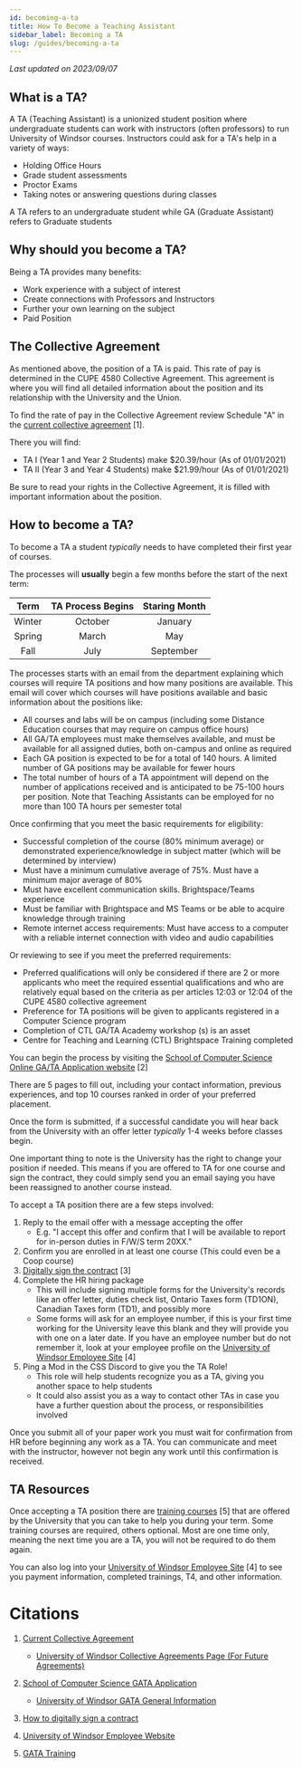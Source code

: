 ```yaml
---
id: becoming-a-ta
title: How To Become a Teaching Assistant
sidebar_label: Becoming a TA
slug: /guides/becoming-a-ta
---
```


_Last updated on 2023/09/07_

## What is a TA?

A TA (Teaching Assistant) is a unionized student position where undergraduate students can work with instructors (often professors) to run University of Windsor courses. Instructors could ask for a TA's help in a variety of ways:

- Holding Office Hours 
- Grade student assessments
- Proctor Exams
- Taking notes or answering questions during classes
    
A TA refers to an undergraduate student while GA (Graduate Assistant) refers to Graduate students

## Why should you become a TA?

Being a TA provides many benefits:

- Work experience with a subject of interest
- Create connections with Professors and Instructors
- Further your own learning on the subject
- Paid Position

## The Collective Agreement

As mentioned above, the position of a TA is paid. This rate of pay is determined in the CUPE 4580 Collective Agreement. This agreement is where you will find all detailed information about the position and its relationship with the University and the Union.

To find the rate of pay in the Collective Agreement review Schedule "A" in the [current collective agreement](https://www.uwindsor.ca/humanresources/sites/uwindsor.ca.humanresources/files/2019-2022_cupe_4580_collective_agreement.pdf) [1].

There you will find:
- TA I (Year 1 and Year 2 Students) make $20.39/hour (As of 01/01/2021)  
- TA II (Year 3 and Year 4 Students) make $21.99/hour (As of 01/01/2021)

Be sure to read your rights in the Collective Agreement, it is filled with important information about the position.
    
## How to become a TA?

To become a TA a student _typically_ needs to have completed their first year of courses. 

The processes will **usually** begin a few months before the start of the next term:

| Term   | TA Process Begins | Staring Month |
|:------:|:-----------------:|:-------------:|
| Winter | October           | January       |
| Spring | March             | May           |
| Fall   | July              | September     |

The processes starts with an email from the department explaining which courses will require TA positions and how many positions are available. This email will cover which courses will have positions available and basic information about the positions like:

- All courses and labs will be on campus (including some Distance Education courses that may require on campus office hours)
- All GA/TA employees must make themselves available, and must be available for all assigned duties, both on-campus and online as required
- Each GA position is expected to be for a total of 140 hours. A limited number of GA positions may be available for fewer hours
- The total number of hours of a TA appointment will depend on the number of applications received and is anticipated to be 75-100 hours per position.  Note that Teaching Assistants can be employed for no more than 100 TA hours per semester total


Once confirming that you meet the basic requirements for eligibility:

- Successful completion of the course (80% minimum average) or demonstrated experience/knowledge in subject matter (which will be determined by interview) 
- Must have a minimum cumulative average of 75%. Must have a minimum major average of 80%
- Must have excellent communication skills. Brightspace/Teams experience
- Must be familiar with Brightspace and MS Teams or be able to acquire knowledge through training 
- Remote internet access requirements: Must have access to a computer with a reliable internet connection with video and audio capabilities
    
Or reviewing to see if you meet the preferred requirements:

- Preferred qualifications will only be considered if there are 2 or more applicants who meet the required essential qualifications and who are relatively equal based on the criteria as per articles 12:03 or 12:04 of the CUPE 4580 collective agreement
- Preference for TA positions will be given to applicants registered in a Computer Science program
- Completion of CTL GA/TA Academy workshop (s) is an asset
- Centre for Teaching and Learning (CTL) Brightspace Training completed

You can begin the process by visiting the [School of Computer Science Online GA/TA Application website](https://forms.myweb.cs.uwindsor.ca/modules/form_builder/published/ta_ga_application.php) [2]

There are 5 pages to fill out, including your contact information, previous experiences, and top 10 courses ranked in order of your preferred placement.

Once the form is submitted, if a successful candidate you will hear back from the University with an offer letter _typically_ 1-4 weeks before classes begin.

One important thing to note is the University has the right to change your position if needed. This means if you are offered to TA for one course and sign the contract, they could simply send you an email saying you have been reassigned to another course instead.

To accept a TA position there are a few steps involved:

1. Reply to the email offer with a message accepting the offer
    * E.g. "I accept this offer and confirm that I will be available to report for in-person duties in F/W/S term 20XX."
2. Confirm you are enrolled in at least one course (This could even be a Coop course)
3. [Digitally sign the contract](https://www.uwindsor.ca/graduate-studies/1236/adding-digital-signature-pdf-fillable-form) [3]
4. Complete the HR hiring package
    * This will include signing multiple forms for the University's records like an offer letter, duties check list, Ontario Taxes form (TD1ON), Canadian Taxes form (TD1), and possibly more
    * Some forms will ask for an employee number, if this is your first time working for the University leave this blank and they will provide you with one on a later date. If you have an employee number but do not remember it, look at your employee profile on the [University of Windsor Employee Site](https://myuwinfo.uwindsor.ca/default) [4]
5. Ping a Mod in the CSS Discord to give you the TA Role! 
    * This role will help students recognize you as a TA, giving you another space to help students
    * It could also assist you as a way to contact other TAs in case you have a further question about the process, or responsibilities involved

Once you submit all of your paper work you must wait for confirmation from HR before beginning any work as a TA. You can communicate and meet with the instructor, however not begin any work until this confirmation is received. 

## TA Resources

Once accepting a TA position there are [training courses](https://ctl2.uwindsor.ca/workshops/) [5] that are offered by the University that you can take to help you during your term. Some training courses are required, others optional. Most are one time only, meaning the next time you are a TA, you will not be required to do them again.

You can also log into your [University of Windsor Employee Site](https://myuwinfo.uwindsor.ca/default) [4] to see you payment information, completed trainings, T4, and other information.

# Citations

1. [Current Collective Agreement](https://www.uwindsor.ca/humanresources/sites/uwindsor.ca.humanresources/files/2019-2022_cupe_4580_collective_agreement.pdf)

    * [University of Windsor Collective Agreements Page (For Future Agreements)](https://www.uwindsor.ca/humanresources/526/collective-agreements)

2. [School of Computer Science GATA Application](https://forms.myweb.cs.uwindsor.ca/modules/form_builder/published/ta_ga_application.php)

    * [University of Windsor GATA General Information](https://www.uwindsor.ca/faculty/recruitment/341/graduate-assistants-teaching-assistants)

3. [How to digitally sign a contract](https://www.uwindsor.ca/graduate-studies/1236/adding-digital-signature-pdf-fillable-form)

4. [University of Windsor Employee Website](https://myuwinfo.uwindsor.ca/default)

5. [GATA Training](https://ctl2.uwindsor.ca/workshops/)
